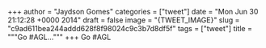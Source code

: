 
+++
author = "Jaydson Gomes"
categories = ["tweet"]
date = "Mon Jun 30 21:12:28 +0000 2014"
draft = false
image = "{TWEET_IMAGE}"
slug = "c9ad611bea244addd628f8f98024c9c3b7d8df5f"
tags = ["tweet"]
title = """Go #AGL..."""
+++
Go #AGL
